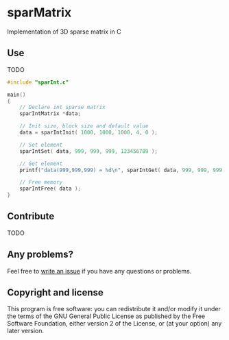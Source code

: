 sparMatrix
=================================================

Implementation of 3D sparse matrix in C


Use
----------------------
TODO

```C
#include "sparInt.c"

main()
{
	// Declare int sparse matrix
	sparIntMatrix *data;

	// Init size, block size and default value
	data = sparIntInit( 1000, 1000, 1000, 4, 0 );

	// Set element
	sparIntSet( data, 999, 999, 999, 123456789 );

	// Get element
	printf("data(999,999,999) = %d\n", sparIntGet( data, 999, 999, 999 ));

	// Free memory
	sparIntFree( data );
}
```

Contribute
----------------------
TODO



Any problems?
-------------
Feel free to [write an issue](https://github.com/B0RJA/sparMatrix/issues) if you have any questions or problems.



Copyright and license
---------------------

This program is free software: you can redistribute it and/or modify it under the terms of the GNU General Public License as published by the Free Software Foundation, either version 2 of the License, or (at your option) any later version.
